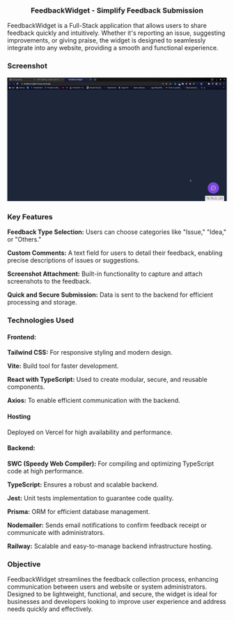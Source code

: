 <p align="center">
  <h3 align="center"> FeedbackWidget - Simplify Feedback Submission</h3>
  FeedbackWidget is a Full-Stack application that allows users to share feedback quickly and intuitively. Whether it's reporting an issue, suggesting improvements, or giving praise, the widget is designed to seamlessly integrate into any website, providing a smooth and functional experience.
</p>

### Screenshot
<img src="https://github.com/liara987/feedback-widget/blob/master/frontend-and-backend.gif" alt="Gif of frontend sending data to backend"/>

### Key Features
**Feedback Type Selection:** Users can choose categories like "Issue," "Idea," or "Others."

**Custom Comments:** A text field for users to detail their feedback, enabling precise descriptions of issues or suggestions.

**Screenshot Attachment:** Built-in functionality to capture and attach screenshots to the feedback.

**Quick and Secure Submission:** Data is sent to the backend for efficient processing and storage.

### Technologies Used

#### Frontend:
**Tailwind CSS:** For responsive styling and modern design.

**Vite:** Build tool for faster development.

**React with TypeScript:** Used to create modular, secure, and reusable components.

**Axios:** To enable efficient communication with the backend.

#### Hosting
Deployed on Vercel for high availability and performance.

#### Backend:
**SWC (Speedy Web Compiler):** For compiling and optimizing TypeScript code at high performance.

**TypeScript:** Ensures a robust and scalable backend.

**Jest:** Unit tests implementation to guarantee code quality.

**Prisma:** ORM for efficient database management.

**Nodemailer:** Sends email notifications to confirm feedback receipt or communicate with administrators.

**Railway:** Scalable and easy-to-manage backend infrastructure hosting.

### Objective
FeedbackWidget streamlines the feedback collection process, enhancing communication between users and website or system administrators. Designed to be lightweight, functional, and secure, the widget is ideal for businesses and developers looking to improve user experience and address needs quickly and effectively.
